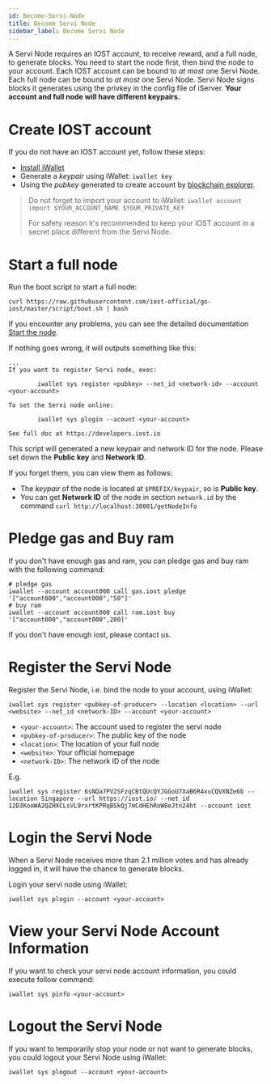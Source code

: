 ```yaml
---
id: Become-Servi-Node
title: Become Servi Node
sidebar_label: Become Servi Node
---
```


A Servi Node requires an IOST account, to receive reward, and a full node, to generate blocks.
You need to start the node first, then bind the node to your account.
Each IOST account can be bound to *at most* one Servi Node.
Each full node can be bound to *at most* one Servi Node.
Servi Node signs blocks it generates using the privkey in the config file of iServer.
**Your account and full node will have different keypairs.**

# Create IOST account

If you do not have an IOST account yet, follow these steps:

- [Install iWallet](4-running-iost-node/iWallet.md#install)
- Generate a *keypair* using iWallet: `iwallet key`
- Using the *pubkey* generated to create account by [blockchain explorer](https://explorer.iost.io/applyIOST).

> Do not forget to import your account to iWallet: `iwallet account import $YOUR_ACCOUNT_NAME $YOUR_PRIVATE_KEY`
>
> For safety reason it's recommended to keep your IOST account in a secret place different from the Servi Node.

# Start a full node

Run the boot script to start a full node:

```
curl https://raw.githubusercontent.com/iost-official/go-iost/master/script/boot.sh | bash
```

If you encounter any problems, you can see the detailed documentation [Start the node](4-running-iost-node/Deployment.md).

If nothing goes wrong, it will outputs something like this:

```
...
If you want to register Servi node, exec:

        iwallet sys register <pubkey> --net_id <network-id> --account <your-account>

To set the Servi node online:

        iwallet sys plogin --acount <your-account>

See full doc at https://developers.iost.io
```

This script will generated a new keypair and network ID for the node. Please set down the **Public key** and **Network ID**.

If you forget them, you can view them as follows:
- The *keypair* of the node is located at `$PREFIX/keypair`, so is **Public key**.
- You can get **Network ID** of the node in section `network.id` by the command `curl http://localhost:30001/getNodeInfo`

# Pledge gas and Buy ram

If you don't have enough gas and ram, you can pledge gas and buy ram with the following command:
```
# pledge gas
iwallet --account account000 call gas.iost pledge '["account000","account000","50"]'
# buy ram
iwallet --account account000 call ram.iost buy '["account000","account000",200]'
```

If you don't have enough iost, please contact us.

# Register the Servi Node

Register the Servi Node, i.e. bind the node to your account, using iWallet:

```
iwallet sys register <pubkey-of-producer> --location <location> --url <website> --net_id <network-ID> --account <your-account>
```

- `<your-account>`: The account used to register the servi node
- `<pubkey-of-producer>`: The public key of the node
- `<location>`: The location of your full node
- `<website>`: Your official homepage
- `<network-ID>`: The network ID of the node

E.g.

```
iwallet sys register 6sNQa7PV2SFzqCBtQUcQYJGGoU7XaB6R4xuCQVXNZe6b --location Singapore --url https://iost.io/ --net_id 12D3KooWA2QZHXCLsVL9rxrtKPRqBSkQj7mCdHEhRoW8eJtn24ht --account iost
```

# Login the Servi Node

When a Servi Node receives more than 2.1 million votes and has already logged in, it will have the chance to generate blocks.

Login your servi node using iWallet:

```
iwallet sys plogin --account <your-account>
```

# View your Servi Node Account Information

If you want to check your servi node account information, you could execute follow command:
```
iwallet sys pinfo <your-account>
```

# Logout the Servi Node

If you want to temporarily stop your node or not want to generate blocks, you could logout your Servi Node using iWallet:

```
iwallet sys plogout --account <your-account>
```
